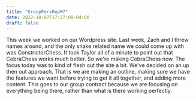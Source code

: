 ```yaml
---
title: "GroupPersRepM7"
date: 2022-10-07T17:27:08-04:00
draft: false
---
```



<html>

<body>
    <p>   This week we worked on our Wordpress site. Last week, Zach and I threw names around, and the only snake related name we could come up with was ConstrictorChess. It took Taylor all of a minute to point out that CobraChess works much better. So we're making CobraChess now. The focus today was to kind of flesh out the site a bit. We've decided on an up then out approach. That is we are making an outline, making sure we have the features we want before trying to get it all together, and adding more content. This goes to our group contract because we are focusing on everything being there, rather than what is there working perfectly.</p>
</body>

</html>